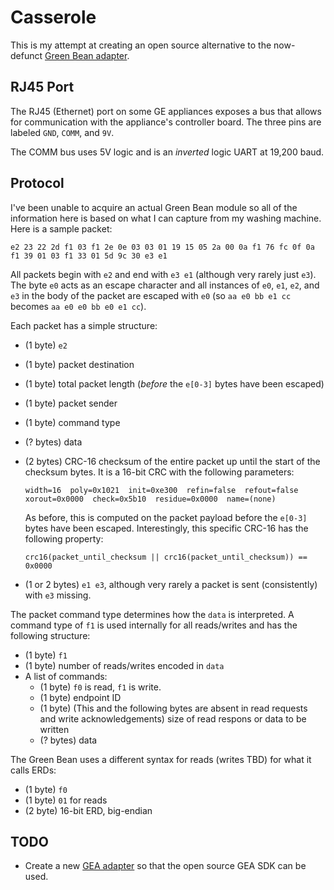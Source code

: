 # Casserole
This is my attempt at creating an open source alternative to the now-defunct [Green Bean adapter](https://github.com/GEMakers/green-bean).

## RJ45 Port
The RJ45 (Ethernet) port on some GE appliances exposes a bus that allows for communication with the appliance's controller board. The three pins are labeled `GND`, `COMM`, and `9V`.

The COMM bus uses 5V logic and is an *inverted* logic UART at 19,200 baud.

## Protocol
I've been unable to acquire an actual Green Bean module so all of the information here is based on what I can capture from my washing machine. Here is a sample packet:

    e2 23 22 2d f1 03 f1 2e 0e 03 03 01 19 15 05 2a 00 0a f1 76 fc 0f 0a f1 39 01 03 f1 33 01 5d 9c 30 e3 e1

All packets begin with `e2` and end with `e3 e1` (although very rarely just `e3`). The byte `e0` acts as an escape character and all instances of `e0`, `e1`, `e2`, and `e3` in the body of the packet are escaped with `e0` (so `aa e0 bb e1 cc` becomes `aa e0 e0 bb e0 e1 cc`).

Each packet has a simple structure:
 
 - (1 byte) `e2`
 - (1 byte) packet destination
 - (1 byte) total packet length (*before* the `e[0-3]` bytes have been escaped)
 - (1 byte) packet sender
 - (1 byte) command type
 - (? bytes) data
 - (2 bytes) CRC-16 checksum of the entire packet up until the start of the checksum bytes. It is a 16-bit CRC with the following parameters:

       width=16  poly=0x1021  init=0xe300  refin=false  refout=false  xorout=0x0000  check=0x5b10  residue=0x0000  name=(none)

    As before, this is computed on the packet payload before the `e[0-3]` bytes have been escaped. Interestingly, this specific CRC-16 has the following property:

       crc16(packet_until_checksum || crc16(packet_until_checksum)) == 0x0000
 - (1 or 2 bytes) `e1 e3`, although very rarely a packet is sent (consistently) with `e3` missing.

The packet command type determines how the `data` is interpreted. A command type of `f1` is used internally for all reads/writes and has the following structure:

 - (1 byte) `f1`
 - (1 byte) number of reads/writes encoded in `data`
 - A list of commands:
   - (1 byte) `f0` is read, `f1` is write.
   - (1 byte) endpoint ID
   - (1 byte) (This and the following bytes are absent in read requests and write acknowledgements) size of read respons or data to be written
   - (? bytes) data

The Green Bean uses a different syntax for reads (writes TBD) for what it calls ERDs:

 - (1 byte) `f0`
 - (1 byte) `01` for reads
 - (2 byte) 16-bit ERD, big-endian

## TODO
 - Create a new [GEA adapter](https://github.com/GEMakers/gea-adapter-usb) so that the open source GEA SDK can be used.
